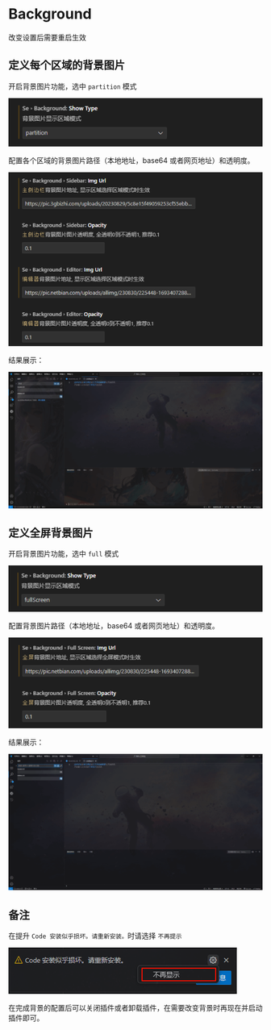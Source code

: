 # Background

改变设置后需要重启生效

## 定义每个区域的背景图片

开启背景图片功能，选中 `partition` 模式

![partition1](readmeImgs/image1.png)

配置各个区域的背景图片路径（本地地址，base64 或者网页地址）和透明度。

![partition2](readmeImgs/image2.png)

结果展示：

![partition3](readmeImgs/image3.png)

## 定义全屏背景图片

开启背景图片功能，选中 `full` 模式

![fullScreen1](readmeImgs/image4.png)

配置背景图片路径（本地地址，base64 或者网页地址）和透明度。

![fullScreen2](readmeImgs/image5.png)

结果展示：

![fullScreen3](readmeImgs/image6.png)

## 备注

在提升 `Code 安装似乎损坏。请重新安装。`时请选择 `不再提示`

![Alt text](readmeImgs/image7.png)

在完成背景的配置后可以关闭插件或者卸载插件，在需要改变背景时再现在并启动插件即可。

